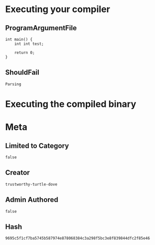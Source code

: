 # Executing your compiler

## ProgramArgumentFile

```
int main() {
    int int test;

    return 0;
}
```

## ShouldFail

```
Parsing
```

# Executing the compiled binary

# Meta

## Limited to Category

```
false
```

## Creator

```
trustworthy-turtle-dove
```

## Admin Authored

```
false
```

## Hash

```
9695c5f1cf7ba5745b587974e878068384c3a298f5bc3e8f839844dfc2f85e46
```

